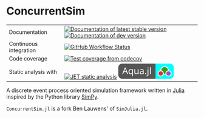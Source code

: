 # ConcurrentSim

<table>
    <tr>
        <td>Documentation</td>
        <td>
            <a href="https://quantumsavory.github.io/ConcurrentSim.jl/stable"><img src="https://img.shields.io/badge/docs-stable-blue.svg" alt="Documentation of latest stable version"></a>
            <a href="https://quantumsavory.github.io/ConcurrentSim.jl/dev"><img src="https://img.shields.io/badge/docs-dev-blue.svg" alt="Documentation of dev version"></a>
        </td>
    </tr><tr></tr>
    <tr>
        <td>Continuous integration</td>
        <td>
            <a href="https://github.com/QuantumSavory/ConcurrentSim.jl/actions?query=workflow%3ACI+branch%3Amaster"><img src="https://img.shields.io/github/actions/workflow/status/QuantumSavory/ConcurrentSim.jl/ci.yml?branch=master" alt="GitHub Workflow Status"></a>
        </td>
    </tr><tr></tr>
    <tr>
        <td>Code coverage</td>
        <td>
            <a href="https://codecov.io/gh/QuantumSavory/ConcurrentSim.jl"><img src="https://img.shields.io/codecov/c/gh/QuantumSavory/ConcurrentSim.jl?label=codecov" alt="Test coverage from codecov"></a>
        </td>
    </tr><tr></tr>
    <tr>
        <td>Static analysis with</td>
        <td>
            <a href="https://github.com/aviatesk/JET.jl"><img src="https://img.shields.io/badge/JET.jl-%E2%9C%88%EF%B8%8F-9cf" alt="JET static analysis"></a>
            <a href="https://github.com/JuliaTesting/Aqua.jl"><img src="https://raw.githubusercontent.com/JuliaTesting/Aqua.jl/master/badge.svg" alt="Aqua QA"></a>
        </td>
    </tr>
</table>


A discrete event process oriented simulation framework written in [Julia](http://julialang.org/) inspired by the Python library [SimPy](https://simpy.readthedocs.io/).

`ConcurrentSim.jl` is a fork Ben Lauwens' of `SimJulia.jl`.
